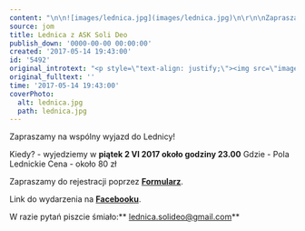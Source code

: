 ```yaml
---
content: "\n\n![images/lednica.jpg](images/lednica.jpg)\n\r\n\nZapraszamy na wspólny wyjazd do Lednicy!\n \n \n Kiedy? - wyjedziemy w **piątek 2 VI 2017 około godziny 23.00** \n Gdzie - Pola Lednickie \n Cena - około 80 zł\n \n Zapraszamy do rejestracji poprzez [**Formularz**](https://docs.google.com/forms/d/e/1FAIpQLSfrX-9y3scRcrYqtmzTu68JOOP_36MQAYDwN0aq8NaI2-2zcw/viewform?c=0&w=1%20[https://docs.google.com/forms/d/e/1faipqlsfrx-9y3scrcryqtmztu68joop_36mqaydwn0aq8nai2-2zcw/viewform%3fc%3d0%26w%3d1&h=atm53onhf_yqh6dtvacrardtsr7lkl09hxl0tg2590fltjdmf80hs-f6qm3lgpybrgzdfbmg8zlktms6ldcvd7ef0cbfznjmwusn4p2x0xns5l1wqauemivic7vbde6olfyhupjcohe&enc=aznqwtsi8mxz42hmlhpsigokdhxmz6uekm_8oisixlditsab8otgm_zew-b7ha4-c4o&s=1_hackersafe]%20).\n \n\r\n\nLink do wydarzenia na [**Facebooku**](https://www.facebook.com/events/1727488604215745/?context=create&previousaction=create&sid_create=809756971&action_history=[%7B%22surface%22%3A%22page%22%2C%22mechanism%22%3A%22action_bar%22%2C%22extra_data%22%3A[]%7D%2C%7B%22surface%22%3A%22create_dialog%22%2C%22mechanism%22%3A%22page_create_dialog%22%2C%22extra_data%22%3A[]%7D]&has_source=1). \n\r\n W razie pytań piszcie śmiało:** lednica.solideo@gmail.com**\n \n"
source: jom
title: Lednica z ASK Soli Deo
publish_down: '0000-00-00 00:00:00'
created: '2017-05-14 19:43:00'
id: '5492'
original_introtext: "<p style=\"text-align: justify;\"><img src=\"images/lednica.jpg\" border=\"0\" alt=\"\" /></p>\r\n<p style=\"text-align: justify;\"><span class=\"fsl\" data-testid=\"event-permalink-details\">Zapraszamy na wspólny wyjazd do Lednicy!<br /> <br /> <br /> Kiedy? - wyjedziemy w <strong>piątek 2 VI 2017 około godziny 23.00</strong> <br /> Gdzie - Pola Lednickie <br /> Cena - około 80 zł<br /> <br /> Zapraszamy do rejestracji poprzez <a href=\"https://docs.google.com/forms/d/e/1FAIpQLSfrX-9y3scRcrYqtmzTu68JOOP_36MQAYDwN0aq8NaI2-2zcw/viewform?c=0&amp;w=1%20[https://docs.google.com/forms/d/e/1faipqlsfrx-9y3scrcryqtmztu68joop_36mqaydwn0aq8nai2-2zcw/viewform%3fc%3d0%26w%3d1&amp;h=atm53onhf_yqh6dtvacrardtsr7lkl09hxl0tg2590fltjdmf80hs-f6qm3lgpybrgzdfbmg8zlktms6ldcvd7ef0cbfznjmwusn4p2x0xns5l1wqauemivic7vbde6olfyhupjcohe&amp;enc=aznqwtsi8mxz42hmlhpsigokdhxmz6uekm_8oisixlditsab8otgm_zew-b7ha4-c4o&amp;s=1_hackersafe]%20\" target=\"_blank\"><strong>Formularz</strong></a>.<span class=\"text_exposed_show\"><br /> </span></span></p>\r\n<p style=\"text-align: justify;\"><span class=\"fsl\" data-testid=\"event-permalink-details\"><span class=\"text_exposed_show\">Link do wydarzenia na <a href=\"https://www.facebook.com/events/1727488604215745/?context=create&amp;previousaction=create&amp;sid_create=809756971&amp;action_history=[%7B%22surface%22%3A%22page%22%2C%22mechanism%22%3A%22action_bar%22%2C%22extra_data%22%3A[]%7D%2C%7B%22surface%22%3A%22create_dialog%22%2C%22mechanism%22%3A%22page_create_dialog%22%2C%22extra_data%22%3A[]%7D]&amp;has_source=1\" target=\"_self\"><strong>Facebooku</strong></a>. </span></span></p>\r\n<p style=\"text-align: justify;\"><span class=\"fsl\" data-testid=\"event-permalink-details\"><span class=\"text_exposed_show\"><br /> W razie pytań piszcie śmiało:<strong> lednica.solideo@gmail.com</strong><br /> <br /><br /></span></span></p>"
original_fulltext: ''
time: '2017-05-14 19:43:00'
coverPhoto:
  alt: lednica.jpg
  path: lednica.jpg
---
```

Zapraszamy na wspólny wyjazd do Lednicy!
 
 Kiedy? - wyjedziemy w **piątek 2 VI 2017 około godziny 23.00** 
 Gdzie - Pola Lednickie 
 Cena - około 80 zł
 
 Zapraszamy do rejestracji poprzez [**Formularz**](https://docs.google.com/forms/d/e/1FAIpQLSfrX-9y3scRcrYqtmzTu68JOOP_36MQAYDwN0aq8NaI2-2zcw/viewform?c=0&w=1%20[https://docs.google.com/forms/d/e/1faipqlsfrx-9y3scrcryqtmztu68joop_36mqaydwn0aq8nai2-2zcw/viewform%3fc%3d0%26w%3d1&h=atm53onhf_yqh6dtvacrardtsr7lkl09hxl0tg2590fltjdmf80hs-f6qm3lgpybrgzdfbmg8zlktms6ldcvd7ef0cbfznjmwusn4p2x0xns5l1wqauemivic7vbde6olfyhupjcohe&enc=aznqwtsi8mxz42hmlhpsigokdhxmz6uekm_8oisixlditsab8otgm_zew-b7ha4-c4o&s=1_hackersafe]).
 


Link do wydarzenia na [**Facebooku**](https://www.facebook.com/events/1727488604215745/?context=create&previousaction=create&sid_create=809756971&action_history=[%7B%22surface%22%3A%22page%22%2C%22mechanism%22%3A%22action_bar%22%2C%22extra_data%22%3A[]%7D%2C%7B%22surface%22%3A%22create_dialog%22%2C%22mechanism%22%3A%22page_create_dialog%22%2C%22extra_data%22%3A[]%7D]&has_source=1). 

 W razie pytań piszcie śmiało:** lednica.solideo@gmail.com**
 


<!--{{json:{"created_date":"2017-05-14 19:43:00","publish_down":"0000-00-00 00:00:00","id":"5492"}}}-->